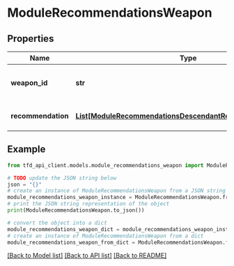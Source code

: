 # ModuleRecommendationsWeapon


## Properties

Name | Type | Description | Notes
------------ | ------------- | ------------- | -------------
**weapon_id** | **str** | Weapon identifier (Refer to /meta/weapon API) | [optional] 
**recommendation** | [**List[ModuleRecommendationsDescendantRecommendationInner]**](ModuleRecommendationsDescendantRecommendationInner.md) | Weapon Recommendation information | [optional] 

## Example

```python
from tfd_api_client.models.module_recommendations_weapon import ModuleRecommendationsWeapon

# TODO update the JSON string below
json = "{}"
# create an instance of ModuleRecommendationsWeapon from a JSON string
module_recommendations_weapon_instance = ModuleRecommendationsWeapon.from_json(json)
# print the JSON string representation of the object
print(ModuleRecommendationsWeapon.to_json())

# convert the object into a dict
module_recommendations_weapon_dict = module_recommendations_weapon_instance.to_dict()
# create an instance of ModuleRecommendationsWeapon from a dict
module_recommendations_weapon_from_dict = ModuleRecommendationsWeapon.from_dict(module_recommendations_weapon_dict)
```
[[Back to Model list]](../README.md#documentation-for-models) [[Back to API list]](../README.md#documentation-for-api-endpoints) [[Back to README]](../README.md)


